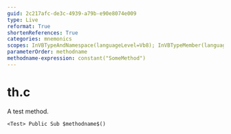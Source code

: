 ```yaml
---
guid: 2c217afc-de3c-4939-a79b-e90e8074e009
type: Live
reformat: True
shortenReferences: True
categories: mnemonics
scopes: InVBTypeAndNamespace(languageLevel=Vb8); InVBTypeMember(languageLevel=Vb8)
parameterOrder: methodname
methodname-expression: constant("SomeMethod")
---
```


# th.c

A test method.

```
<Test> Public Sub $methodname$()
```
